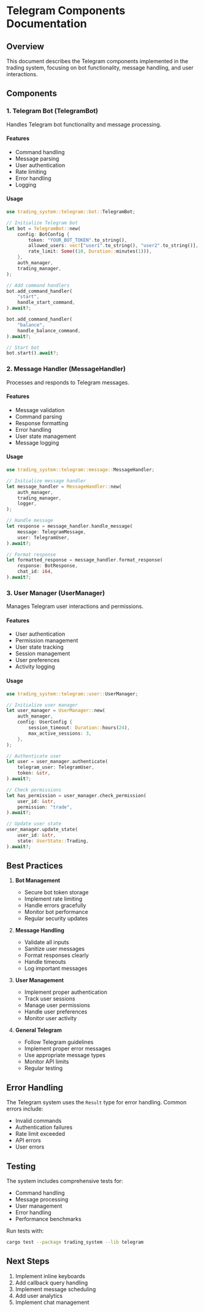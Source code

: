 # Telegram Components Documentation

## Overview
This document describes the Telegram components implemented in the trading system, focusing on bot functionality, message handling, and user interactions.

## Components

### 1. Telegram Bot (TelegramBot)
Handles Telegram bot functionality and message processing.

#### Features
- Command handling
- Message parsing
- User authentication
- Rate limiting
- Error handling
- Logging

#### Usage
```rust
use trading_system::telegram::bot::TelegramBot;

// Initialize Telegram bot
let bot = TelegramBot::new(
    config: BotConfig {
        token: "YOUR_BOT_TOKEN".to_string(),
        allowed_users: vec!["user1".to_string(), "user2".to_string()],
        rate_limit: Some((10, Duration::minutes(1))),
    },
    auth_manager,
    trading_manager,
);

// Add command handlers
bot.add_command_handler(
    "start",
    handle_start_command,
).await?;

bot.add_command_handler(
    "balance",
    handle_balance_command,
).await?;

// Start bot
bot.start().await?;
```

### 2. Message Handler (MessageHandler)
Processes and responds to Telegram messages.

#### Features
- Message validation
- Command parsing
- Response formatting
- Error handling
- User state management
- Message logging

#### Usage
```rust
use trading_system::telegram::message::MessageHandler;

// Initialize message handler
let message_handler = MessageHandler::new(
    auth_manager,
    trading_manager,
    logger,
);

// Handle message
let response = message_handler.handle_message(
    message: TelegramMessage,
    user: TelegramUser,
).await?;

// Format response
let formatted_response = message_handler.format_response(
    response: BotResponse,
    chat_id: i64,
).await?;
```

### 3. User Manager (UserManager)
Manages Telegram user interactions and permissions.

#### Features
- User authentication
- Permission management
- User state tracking
- Session management
- User preferences
- Activity logging

#### Usage
```rust
use trading_system::telegram::user::UserManager;

// Initialize user manager
let user_manager = UserManager::new(
    auth_manager,
    config: UserConfig {
        session_timeout: Duration::hours(24),
        max_active_sessions: 3,
    },
);

// Authenticate user
let user = user_manager.authenticate(
    telegram_user: TelegramUser,
    token: &str,
).await?;

// Check permissions
let has_permission = user_manager.check_permission(
    user_id: &str,
    permission: "trade",
).await?;

// Update user state
user_manager.update_state(
    user_id: &str,
    state: UserState::Trading,
).await?;
```

## Best Practices

1. **Bot Management**
   - Secure bot token storage
   - Implement rate limiting
   - Handle errors gracefully
   - Monitor bot performance
   - Regular security updates

2. **Message Handling**
   - Validate all inputs
   - Sanitize user messages
   - Format responses clearly
   - Handle timeouts
   - Log important messages

3. **User Management**
   - Implement proper authentication
   - Track user sessions
   - Manage user permissions
   - Handle user preferences
   - Monitor user activity

4. **General Telegram**
   - Follow Telegram guidelines
   - Implement proper error messages
   - Use appropriate message types
   - Monitor API limits
   - Regular testing

## Error Handling
The Telegram system uses the `Result` type for error handling. Common errors include:
- Invalid commands
- Authentication failures
- Rate limit exceeded
- API errors
- User errors

## Testing
The system includes comprehensive tests for:
- Command handling
- Message processing
- User management
- Error handling
- Performance benchmarks

Run tests with:
```bash
cargo test --package trading_system --lib telegram
```

## Next Steps
1. Implement inline keyboards
2. Add callback query handling
3. Implement message scheduling
4. Add user analytics
5. Implement chat management 